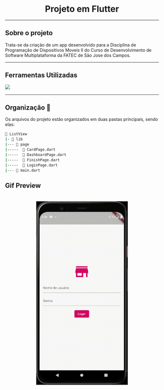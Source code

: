 <h1 align="center">
  <a id="topo"> Projeto em Flutter </a>
</h1>

***

## Sobre o projeto 

Trata-se da criação de um app desenvolvido para a Disciplina de Programação de Dispositivos Moveis II do Curso de Desenvolvimento de Software Multiplataforma da FATEC de São Jose dos Campos.

***

## Ferramentas Utilizadas

<img src="https://img.shields.io/badge/FLUTTER-d3d3d3?style=for-the-badge&logo=flutter&logoColor=blue" /> 

***

## Organização 📁 

Os arquivos do projeto estão organizados em duas pastas principais, sendo elas: 

```bash
📂 ListView
|- 📁 lib
|--- 📁 page
|-----  📄 CardPage.dart
|-----  📄 DashboardPage.dart
|-----  📄 FinishPage.dart
|-----  📄 LoginPage.dart
|--- 📄 main.dart
```

## Gif Preview

<h1 align="center">
  <img src="/Gif.gif" width="300" height="600"/>
</h1>

